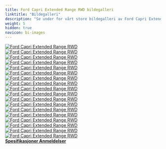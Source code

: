 ```yaml
---
title: Ford Capri Extended Range RWD bildegalleri
linktitle: "Bildegalleri"
description: "Se under for vårt store bildegalleri av Ford Capri Extended Range RWD. Klikk på bildene for høyoppløselige versjoner."
weight: 5
hidden: true
navicon: bi-images
---
```

<!-- markdownlint-disable MD033 -->
<div class="row" id ="my-gallery">
	<div class="pswp-grid-item col-6 col-md-4">
		<a href="https://media.evkx.net/multimedia/models/ford/capri/capri_extended_range_rwd/charging_1.jpg"
data-pswp-src="https://media.evkx.net/multimedia/models/ford/capri/capri_extended_range_rwd/charging_1.jpg"
data-pswp-width="3000"
data-pswp-height="2250" 
target="_blank">
			<img src="https://media.evkx.net/multimedia/models/ford/capri/capri_extended_range_rwd/charging_1_xst.jpg" alt="Ford Capri Extended Range RWD" class="img-fluid " />
		</a>
	</div>
	<div class="pswp-grid-item col-6 col-md-4">
		<a href="https://media.evkx.net/multimedia/models/ford/capri/capri_extended_range_rwd/details_1.jpg"
data-pswp-src="https://media.evkx.net/multimedia/models/ford/capri/capri_extended_range_rwd/details_1.jpg"
data-pswp-width="3000"
data-pswp-height="2250" 
target="_blank">
			<img src="https://media.evkx.net/multimedia/models/ford/capri/capri_extended_range_rwd/details_1_xst.jpg" alt="Ford Capri Extended Range RWD" class="img-fluid " />
		</a>
	</div>
	<div class="pswp-grid-item col-6 col-md-4">
		<a href="https://media.evkx.net/multimedia/models/ford/capri/capri_extended_range_rwd/exterior_1.jpg"
data-pswp-src="https://media.evkx.net/multimedia/models/ford/capri/capri_extended_range_rwd/exterior_1.jpg"
data-pswp-width="3000"
data-pswp-height="2250" 
target="_blank">
			<img src="https://media.evkx.net/multimedia/models/ford/capri/capri_extended_range_rwd/exterior_1_xst.jpg" alt="Ford Capri Extended Range RWD" class="img-fluid " />
		</a>
	</div>
	<div class="pswp-grid-item col-6 col-md-4">
		<a href="https://media.evkx.net/multimedia/models/ford/capri/capri_extended_range_rwd/exterior_2.jpg"
data-pswp-src="https://media.evkx.net/multimedia/models/ford/capri/capri_extended_range_rwd/exterior_2.jpg"
data-pswp-width="3000"
data-pswp-height="2250" 
target="_blank">
			<img src="https://media.evkx.net/multimedia/models/ford/capri/capri_extended_range_rwd/exterior_2_xst.jpg" alt="Ford Capri Extended Range RWD" class="img-fluid " />
		</a>
	</div>
	<div class="pswp-grid-item col-6 col-md-4">
		<a href="https://media.evkx.net/multimedia/models/ford/capri/capri_extended_range_rwd/exterior_3.jpg"
data-pswp-src="https://media.evkx.net/multimedia/models/ford/capri/capri_extended_range_rwd/exterior_3.jpg"
data-pswp-width="3000"
data-pswp-height="2250" 
target="_blank">
			<img src="https://media.evkx.net/multimedia/models/ford/capri/capri_extended_range_rwd/exterior_3_xst.jpg" alt="Ford Capri Extended Range RWD" class="img-fluid " />
		</a>
	</div>
	<div class="pswp-grid-item col-6 col-md-4">
		<a href="https://media.evkx.net/multimedia/models/ford/capri/capri_extended_range_rwd/exterior_4.jpg"
data-pswp-src="https://media.evkx.net/multimedia/models/ford/capri/capri_extended_range_rwd/exterior_4.jpg"
data-pswp-width="3000"
data-pswp-height="2250" 
target="_blank">
			<img src="https://media.evkx.net/multimedia/models/ford/capri/capri_extended_range_rwd/exterior_4_xst.jpg" alt="Ford Capri Extended Range RWD" class="img-fluid " />
		</a>
	</div>
	<div class="pswp-grid-item col-6 col-md-4">
		<a href="https://media.evkx.net/multimedia/models/ford/capri/capri_extended_range_rwd/exterior_5.jpg"
data-pswp-src="https://media.evkx.net/multimedia/models/ford/capri/capri_extended_range_rwd/exterior_5.jpg"
data-pswp-width="3000"
data-pswp-height="2250" 
target="_blank">
			<img src="https://media.evkx.net/multimedia/models/ford/capri/capri_extended_range_rwd/exterior_5_xst.jpg" alt="Ford Capri Extended Range RWD" class="img-fluid " />
		</a>
	</div>
	<div class="pswp-grid-item col-6 col-md-4">
		<a href="https://media.evkx.net/multimedia/models/ford/capri/capri_extended_range_rwd/exterior_6.jpg"
data-pswp-src="https://media.evkx.net/multimedia/models/ford/capri/capri_extended_range_rwd/exterior_6.jpg"
data-pswp-width="3000"
data-pswp-height="2259" 
target="_blank">
			<img src="https://media.evkx.net/multimedia/models/ford/capri/capri_extended_range_rwd/exterior_6_xst.jpg" alt="Ford Capri Extended Range RWD" class="img-fluid " />
		</a>
	</div>
	<div class="pswp-grid-item col-6 col-md-4">
		<a href="https://media.evkx.net/multimedia/models/ford/capri/capri_extended_range_rwd/exterior_7.jpg"
data-pswp-src="https://media.evkx.net/multimedia/models/ford/capri/capri_extended_range_rwd/exterior_7.jpg"
data-pswp-width="3000"
data-pswp-height="2250" 
target="_blank">
			<img src="https://media.evkx.net/multimedia/models/ford/capri/capri_extended_range_rwd/exterior_7_xst.jpg" alt="Ford Capri Extended Range RWD" class="img-fluid " />
		</a>
	</div>
	<div class="pswp-grid-item col-6 col-md-4">
		<a href="https://media.evkx.net/multimedia/models/ford/capri/capri_extended_range_rwd/frontseats_1.jpg"
data-pswp-src="https://media.evkx.net/multimedia/models/ford/capri/capri_extended_range_rwd/frontseats_1.jpg"
data-pswp-width="3000"
data-pswp-height="2250" 
target="_blank">
			<img src="https://media.evkx.net/multimedia/models/ford/capri/capri_extended_range_rwd/frontseats_1_xst.jpg" alt="Ford Capri Extended Range RWD" class="img-fluid " />
		</a>
	</div>
	<div class="pswp-grid-item col-6 col-md-4">
		<a href="https://media.evkx.net/multimedia/models/ford/capri/capri_extended_range_rwd/headlight_1.jpg"
data-pswp-src="https://media.evkx.net/multimedia/models/ford/capri/capri_extended_range_rwd/headlight_1.jpg"
data-pswp-width="3000"
data-pswp-height="2250" 
target="_blank">
			<img src="https://media.evkx.net/multimedia/models/ford/capri/capri_extended_range_rwd/headlight_1_xst.jpg" alt="Ford Capri Extended Range RWD" class="img-fluid " />
		</a>
	</div>
	<div class="pswp-grid-item col-6 col-md-4">
		<a href="https://media.evkx.net/multimedia/models/ford/capri/capri_extended_range_rwd/interior_1.jpg"
data-pswp-src="https://media.evkx.net/multimedia/models/ford/capri/capri_extended_range_rwd/interior_1.jpg"
data-pswp-width="3000"
data-pswp-height="1582" 
target="_blank">
			<img src="https://media.evkx.net/multimedia/models/ford/capri/capri_extended_range_rwd/interior_1_xst.jpg" alt="Ford Capri Extended Range RWD" class="img-fluid " />
		</a>
	</div>
	<div class="pswp-grid-item col-6 col-md-4">
		<a href="https://media.evkx.net/multimedia/models/ford/capri/capri_extended_range_rwd/interior_2.jpg"
data-pswp-src="https://media.evkx.net/multimedia/models/ford/capri/capri_extended_range_rwd/interior_2.jpg"
data-pswp-width="3000"
data-pswp-height="2250" 
target="_blank">
			<img src="https://media.evkx.net/multimedia/models/ford/capri/capri_extended_range_rwd/interior_2_xst.jpg" alt="Ford Capri Extended Range RWD" class="img-fluid " />
		</a>
	</div>
	<div class="pswp-grid-item col-6 col-md-4">
		<a href="https://media.evkx.net/multimedia/models/ford/capri/capri_extended_range_rwd/main_1.jpg"
data-pswp-src="https://media.evkx.net/multimedia/models/ford/capri/capri_extended_range_rwd/main_1.jpg"
data-pswp-width="3000"
data-pswp-height="2250" 
target="_blank">
			<img src="https://media.evkx.net/multimedia/models/ford/capri/capri_extended_range_rwd/main_1_xst.jpg" alt="Ford Capri Extended Range RWD" class="img-fluid " />
		</a>
	</div>
	<div class="pswp-grid-item col-6 col-md-4">
		<a href="https://media.evkx.net/multimedia/models/ford/capri/capri_extended_range_rwd/screens_1.jpg"
data-pswp-src="https://media.evkx.net/multimedia/models/ford/capri/capri_extended_range_rwd/screens_1.jpg"
data-pswp-width="3000"
data-pswp-height="2250" 
target="_blank">
			<img src="https://media.evkx.net/multimedia/models/ford/capri/capri_extended_range_rwd/screens_1_xst.jpg" alt="Ford Capri Extended Range RWD" class="img-fluid " />
		</a>
	</div>
	<div class="pswp-grid-item col-6 col-md-4">
		<a href="https://media.evkx.net/multimedia/models/ford/capri/capri_extended_range_rwd/speakers_1.jpg"
data-pswp-src="https://media.evkx.net/multimedia/models/ford/capri/capri_extended_range_rwd/speakers_1.jpg"
data-pswp-width="3000"
data-pswp-height="2250" 
target="_blank">
			<img src="https://media.evkx.net/multimedia/models/ford/capri/capri_extended_range_rwd/speakers_1_xst.jpg" alt="Ford Capri Extended Range RWD" class="img-fluid " />
		</a>
	</div>
	<div class="pswp-grid-item col-6 col-md-4">
		<a href="https://media.evkx.net/multimedia/models/ford/capri/capri_extended_range_rwd/trunk_1.jpg"
data-pswp-src="https://media.evkx.net/multimedia/models/ford/capri/capri_extended_range_rwd/trunk_1.jpg"
data-pswp-width="3000"
data-pswp-height="2250" 
target="_blank">
			<img src="https://media.evkx.net/multimedia/models/ford/capri/capri_extended_range_rwd/trunk_1_xst.jpg" alt="Ford Capri Extended Range RWD" class="img-fluid " />
		</a>
	</div>
	<div class="pswp-grid-item col-6 col-md-4">
		<a href="https://media.evkx.net/multimedia/models/ford/capri/capri_extended_range_rwd/wheels_1.jpg"
data-pswp-src="https://media.evkx.net/multimedia/models/ford/capri/capri_extended_range_rwd/wheels_1.jpg"
data-pswp-width="3000"
data-pswp-height="2250" 
target="_blank">
			<img src="https://media.evkx.net/multimedia/models/ford/capri/capri_extended_range_rwd/wheels_1_xst.jpg" alt="Ford Capri Extended Range RWD" class="img-fluid " />
		</a>
	</div>
</div>
<script type="module">
  import PhotoSwipeLightbox from '/js/photoswipe-lightbox.esm.js';
    const lightbox = new PhotoSwipeLightbox({
       gallery: '#my-gallery',
        children: 'a',
        pswpModule: () => import('/js/photoswipe.esm.js')
    });
lightbox.init();
</script>
<div class="mt-3 mb-3">
<a href="../specifications/" class="text-decoration-none text-black">
<strong><i class="bi-arrow-left"></i> Spesifikasjoner </strong>
</a>
<a href="../reviews/" class="text-decoration-none text-black float-end">
<strong>Anmeldelser <i class="bi-arrow-right"></i></strong>
</a>
</div>
